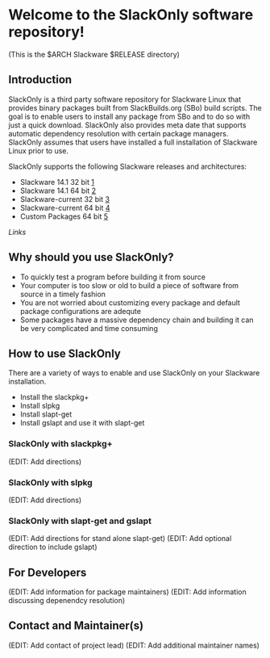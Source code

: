 # Welcome to the SlackOnly software repository!

(This is the $ARCH Slackware $RELEASE directory)

## Introduction

SlackOnly is a third party software repository for Slackware Linux that
provides binary packages built from SlackBuilds.org (SBo) build scripts.
The goal is to enable users to install any package from SBo and to do so
with just a quick download.  SlackOnly also provides meta date that
supports automatic dependency resolution with certain package managers.
SlackOnly assumes that users have installed a full installation of
Slackware Linux prior to use.

SlackOnly supports the following Slackware releases and architectures:

 * Slackware 14.1 32 bit [1]
 * Slackware 14.1 64 bit [2]
 * Slackware-current 32 bit [3]
 * Slackware-current 64 bit [4]
 * Custom Packages 64 bit [5]

_Links_

 [1]: http://packages.slackonly.com/pub/packages/14.1-x86/
 [2]: http://packages.slackonly.com/pub/packages/14.1-x86_64/
 [3]: http://panos.slackonly.com/pub/packages/current-x86/
 [4]: http://packages.slackonly.com/pub/packages/current-x86_64/
 [5]: http://packages.slackonly.com/pub/packages/custom-x86_64/


## Why should you use SlackOnly?

 * To quickly test a program before building it from source
 * Your computer is too slow or old to build a piece of software from
   source in a timely fashion
 * You are not worried about customizing every package and default
   package configurations are adequte
 * Some packages have a massive dependency chain and building it can be
   very complicated and time consuming


## How to use SlackOnly

There are a variety of ways to enable and use SlackOnly on your
Slackware installation.

 * Install the slackpkg+
 * Install slpkg
 * Install slapt-get
 * Install gslapt and use it with slapt-get

### SlackOnly with slackpkg+

 (EDIT: Add directions)

### SlackOnly with slpkg

 (EDIT: Add directions)

### SlackOnly with slapt-get and gslapt

 (EDIT: Add directions for stand alone slapt-get)
 (EDIT: Add optional direction to include gslapt)


## For Developers

 (EDIT: Add information for package maintainers)
 (EDIT: Add information discussing depenendcy resolution)

## Contact and Maintainer(s)

 (EDIT: Add contact of project lead)
 (EDIT: Add additional maintainer names)
